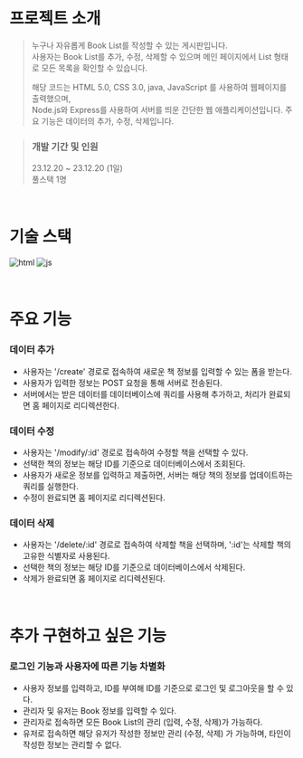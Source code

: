 # 프로젝트 소개


> 누구나 자유롭게 Book List를 작성할 수 있는 게시판입니다. \
> 사용자는 Book List를 추가, 수정, 삭제할 수 있으며 메인 페이지에서 List 형태로 모든 목록을 확인할 수 있습니다.
> 
> 해당 코드는 HTML 5.0, CSS 3.0, java, JavaScript 를 사용하여 웹페이지를 출력했으며, \
> Node.js와 Express를 사용하여 서버를 띄운 간단한 웹 애플리케이션입니다. 
> 주요 기능은 데이터의 추가, 수정, 삭제입니다.

> ### 개발 기간 및 인원
> 23.12.20 ~ 23.12.20 (1일) \
> 풀스택 1명

<br/>

# 기술 스택

![html](https://img.shields.io/badge/HTML-239120?style=for-the-badge&logo=html5&logoColor=white)
![js](https://img.shields.io/badge/JavaScript-F7DF1E?style=for-the-badge&logo=JavaScript&logoColor=white)

<br/>

# 주요 기능

### 데이터 추가
- 사용자는 '/create' 경로로 접속하여 새로운 책 정보를 입력할 수 있는 폼을 받는다.
- 사용자가 입력한 정보는 POST 요청을 통해 서버로 전송된다.
- 서버에서는 받은 데이터를 데이터베이스에 쿼리를 사용해 추가하고, 처리가 완료되면 홈 페이지로 리디렉션한다.

### 데이터 수정
- 사용자는 '/modify/:id' 경로로 접속하여 수정할 책을 선택할 수 있다.
- 선택한 책의 정보는 해당 ID를 기준으로 데이터베이스에서 조회된다.
- 사용자가 새로운 정보를 입력하고 제출하면, 서버는 해당 책의 정보를 업데이트하는 쿼리를 실행한다.
- 수정이 완료되면 홈 페이지로 리디렉션된다.

### 데이터 삭제
- 사용자는 '/delete/:id' 경로로 접속하여 삭제할 책을 선택하며, ':id'는 삭제할 책의 고유한 식별자로 사용된다.
- 선택한 책의 정보는 해당 ID를 기준으로 데이터베이스에서 삭제된다.
- 삭제가 완료되면 홈 페이지로 리디렉션된다.

<br/>

# 추가 구현하고 싶은 기능

### 로그인 기능과 사용자에 따른 기능 차별화
- 사용자 정보를 입력하고, ID를 부여해 ID를 기준으로 로그인 및 로그아웃을 할 수 있다.
- 관리자 및 유저는 Book 정보를 입력할 수 있다. 
- 관리자로 접속하면 모든 Book List의 관리 (입력, 수정, 삭제)가 가능하다.
- 유저로 접속하면 해당 유저가 작성한 정보만 관리 (수정, 삭제) 가 가능하며, 타인이 작성한 정보는 관리할 수 없다. 

